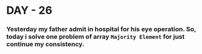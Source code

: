 # DAY - 26

### Yesterday my father admit in hospital for his eye operation. So, today i solve one problem of array `Majority Element` for just continue my consistency.

